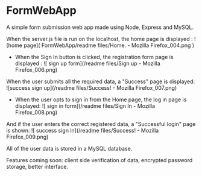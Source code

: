 # FormWebApp
A simple form submission web app made using Node, Express and MySQL.

When the server.js file is run on the localhost, the home page is displayed :
![home page]( FormWebApp/readme files/Home. - Mozilla Firefox_004.png )

- When the Sign In button is clicked, the registration form page is displayed :
![ sign up form](/readme files/Sign up - Mozilla Firefox_006.png)

When the user submits all the required data, a "Success" page is displayed:
![success sign up](/readme files/Success! - Mozilla Firefox_007.png)

- When the user opts to sign in from the Home page, the log in page is displayed:
![ sign in form](/readme files/Sign In - Mozilla Firefox_008.png)

And if the user enters the correct registered data, a "Successful login" page is shown:
![ success sign in](/readme files/Success! - Mozilla Firefox_009.png) 

All of the user data is stored in a MySQL database. 

Features coming soon: client side verification of data, encrypted password storage, better interface.

